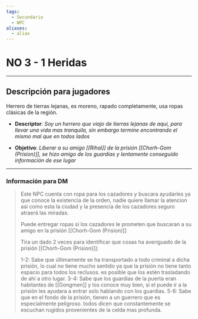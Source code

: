```yaml
---
tags:
  - Secundario
  - NPC
aliases:
  - alias
---
```

# NO 3 - 1 Heridas
___
## Descripción para jugadores
Herrero de tierras lejanas, es moreno, rapado completamente, usa ropas clásicas de la región.

- **Descriptor**: *Soy un herrero que viajo de tierras lejanas de aqui, para llevar una vida mas tranquila, sin embargo termine encontrando el mismo mal que en todos lados*

- **Objetivo**: *Liberar a su amigo [[Rihal]]  de la prisión [[Chorh-Gom (Prision)]], se hizo amigo de los guardias y lentamente conseguido información de ese lugar*
___
### Información para DM
>Este NPC cuenta con ropa para los cazadores y buscara ayudarles ya que conoce la existencia de la orden, nadie quiere llamar la atencion así como esta la ciudad y la presencia de los cazadores seguro atraerá las miradas.
>
>Puede entregar ropas si los cazadores le prometen que buscaran a su amigo en la prisión [[Chorh-Gom (Prision)]] 
>
>Tira un dado 2 veces para identificar que cosas ha averiguado de la prisión [[Chorh-Gom (Prision)]]:
>
>1-2: Sabe que últimamente se ha transportado a todo criminal a dicha prisión, lo cual no tiene mucho sentido ya que la prisión no tiene tanto espacio para todos los reclusos. es posible que los estén trasladando de ahí a otro lugar. 
>3-4: Sabe que los guardias de la puerta eran habitantes de [[Gongmen]] y los conoce muy bien, si el puede ir a la prisión les ayudara a entrar solo hablando con los guardias.
>5-6: Sabe que en el fondo de la prisión, tienen a un guerrero que es especialmente peligroso. todos dicen que constantemente se escuchan rugidos provenientes de la celda mas profunda. 